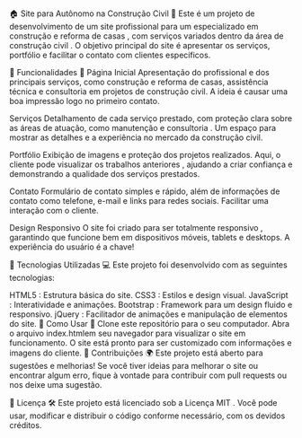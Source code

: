🏠 Site para Autônomo na Construção Civil 🔨
Este é um projeto de desenvolvimento de um site profissional para um especializado em construção e reforma de casas , com serviços variados dentro da área de construção civil . O objetivo principal do site é apresentar os serviços, portfólio e facilitar o contato com clientes específicos.

🌟 Funcionalidades 🚀
Página Inicial
Apresentação do profissional e dos principais serviços, como construção e reforma de casas, assistência técnica e consultoria em projetos de construção civil. A ideia é causar uma boa impressão logo no primeiro contato.

Serviços
Detalhamento de cada serviço prestado, com proteção clara sobre as áreas de atuação, como manutenção e consultoria . Um espaço para mostrar as detalhes e a experiência no mercado da construção civil.

Portfólio
Exibição de imagens e proteção dos projetos realizados. Aqui, o cliente pode visualizar os trabalhos anteriores , ajudando a criar confiança e demonstrando a qualidade dos serviços prestados.

Contato
Formulário de contato simples e rápido, além de informações de contato como telefone, e-mail e links para redes sociais. Facilitar uma interação com o cliente.

Design Responsivo
O site foi criado para ser totalmente responsivo , garantindo que funcione bem em dispositivos móveis, tablets e desktops. A experiência do usuário é a chave!

🔧 Tecnologias Utilizadas 💻
Este projeto foi desenvolvido com as seguintes tecnologias:

HTML5 : Estrutura básica do site.
CSS3 : Estilos e design visual.
JavaScript : Interatividade e animações.
Bootstrap : Framework para um design fluido e responsivo.
jQuery : Facilitador de animações e manipulação de elementos do site.
🚀 Como Usar 📝
Clone este repositório para o seu computador.
Abra o arquivo index.htmlem seu navegador para visualizar o site em funcionamento.
O site está pronto para ser customizado com informações e imagens do cliente.
🤝 Contribuições 🌍
Este projeto está aberto para sugestões e melhorias! Se você tiver ideias para melhorar o site ou encontrar algum erro, fique à vontade para contribuir com pull requests ou nos deixe uma sugestão.

📄 Licença 🛠️
Este projeto está licenciado sob a Licença MIT . Você pode usar, modificar e distribuir o código conforme necessário, com os devidos créditos.
